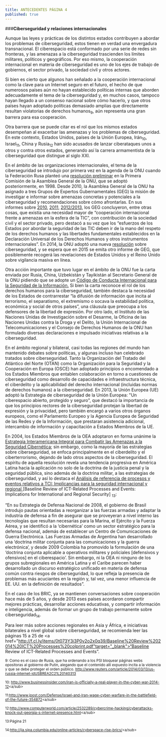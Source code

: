 ```yaml
---
title: ANTECEDENTES PÁGINA 4
published: true
---
```

###**Ciberseguridad y relaciones internacionales**

Aunque las leyes y prácticas de los distintos estados contribuyen a abordar los problemas de ciberseguridad, estos tienen en verdad una envergadura transnacional. El ciberespacio está conformado por una serie de redes sin fronteras, y las amenazas a la ciberseguridad trascienden los límites militares, políticos y geográficos. Por eso mismo, la cooperación internacional en materia de ciberseguridad es uno de los ejes de trabajo de gobiernos, el sector privado, la sociedad civil y otros actores.

Si bien es cierto que algunos han señalado a la cooperación internacional como la clave para un Internet seguro en el futuro, el hecho de que numerosos países aún no hayan establecido políticas internas que aborden adecuadamente el tema de la ciberseguridad y, en muchos casos, tampoco hayan llegado a un consenso nacional sobre cómo hacerlo, y que otros países hayan adoptado políticas demasiado amplias que directamente resultan violatorias de derechos humanos<sub>9</sub>, aún representa una gran barrera para esa cooperación.

Otra barrera que se puede citar es el rol que los mismos estados desempeñan al exacerbar las amenazas y los problemas de ciberseguridad. En este contexto, Estados Unidos, países de la Unión Europea, Irán<sub>10</sub>, Israel<sub>11</sub>, China y Rusia<sub>12</sub> han sido acusados de lanzar ciberataques unos a otros y  contra otros estados, generando así la carrera armamentista de la ciberseguridad que distingue al siglo XXI.

En el ámbito de las organizaciones internacionales, el tema de la ciberseguridad se introdujo por primera vez en la agenda de la ONU cuando la Federación Rusa planteó una
<a href="http://www.un.org/ga/search/view_doc.asp?symbol=A/RES/53/70" target="_blank">resolución preliminar</a>
en la Primera Comisión de la Asamblea General de la ONU, que se adoptó posteriormente, en 1998. Desde 2010, la Asamblea General de la ONU ha asignado a tres Grupos de Expertos Gubernamentales (GEG) la misión de investigar e informar sobre amenazas concretas y potenciales a la ciberseguridad y recomendaciones sobre cómo afrontarlas. En sus informes sobre
<a href="http://www.un.org/ga/search/view_doc.asp?symbol=A/65/201" target="_blank">2010</a>,
<a href="http://www.un.org/ga/search/view_doc.asp?symbol=A/65/201" target="_blank">2011</a>, 
<a href="http://www.un.org/ga/search/view_doc.asp?symbol=A/68/98" target="_blank">2012/2013</a>, 
los GEG concluyeron, entre  otras cosas, que existía una necesidad mayor de “cooperación internacional frente a amenazas en la esfera de la TIC”, con contribución de la sociedad civil y el sector privado, pero destacó a su vez que los “esfuerzos de los Estados por abordar la seguridad de las TIC deben ir de la mano del respeto de los derechos humanos y las libertades fundamentales establecidos en la Declaración Universal de los Derechos Humanos y otros instrumentos internacionales”. En 2014, la ONU adoptó una nueva 
<a href="http://www.un.org/ga/search/view_doc.asp?symbol=A/RES/69/28" target="_blank">resolución</a>
sobre ciberseguridad, y se espera que en 2015 se emita otro informe de GEG, que posiblemente recogerá las revelaciones de Estados Unidos y el Reino Unido sobre vigilancia masiva en línea.

Otra acción importante que tuvo lugar en el ámbito de la ONU fue la carta enviada por Rusia, China, Uzbekistán y Tayikistán al Secretario General de la ONU pidiendo que se adopte un 
<a href="http://nz.chineseembassy.org/eng/zgyw/t858978.htm" target="_blank">Código de Conducta Internacional para la Seguridad de la Información.</a>
Si bien la carta reconoce el rol de los derechos humanos para la ciberseguridad, también destaca la necesidad de los Estados de contrarrestar “la difusión de información que incita al terrorismo, el separatismo, el extremismo o socava la estabilidad política, económica y social de otros países”, una cláusula que preocupa a los defensores de la libertad de expresión. Por otro lado, el Instituto de las Naciones Unidas de Investigación sobre el Desarme, la Oficina de las Naciones Unidas contra la Droga y el Delito, la Unión Internacional de Telecomunicaciones y el Consejo de Derechos Humanos de la ONU han formulado diversas declaraciones e impulsado iniciativas relativas a la ciberseguridad.

En el ámbito regional y bilateral, casi todas las regiones del mundo han mantenido debates sobre políticas, y algunas incluso han celebrado tratados sobre ciberseguridad. Tanto la Organización del Tratado del Atlántico del Norte (OTAN) como la Organización para la Seguridad y la Cooperación en Europa (OSCE) han adoptado principios o encomendado a los Estados Miembros que entablen colaboración en torno a cuestiones de ciberseguridad como desarrollo de capacidades e infraestructura técnica, el ciberdelito y la aplicabilidad del derecho internacional (incluidas normas de derechos humanos) a la ciberseguridad. En 2013, la Unión Europea (UE) adoptó la Estrategia de ciberseguridad de la Unión Europea: "Un ciberespacio abierto, protegido y seguro", que destacó la importancia de que los principios rectores de la ciberseguridad protejan la libertad de expresión y la privacidad, pero también encargó a varios otros órganos europeos, como el Parlamento Europeo y la Agencia Europea de Seguridad de las Redes y de la Información, que prestaran asistencia adicional, intercambio de información y capacitación a Estados Miembros de la UE.


En 2004, los Estados Miembros de la OEA adoptaron en forma unánime la
<a href="http://www.oas.org/es/ssm/cyber/documents/Estrategia-seguridad-cibernetica-resolucion.pdf" target="_blank">Estrategia Interamericana Integral para Combatir las Amenazas a la Seguridad Cibernética;</a>
sin embargo, como la mayoría de las estrategias sobre ciberseguridad, se enfoca principalmente en el ciberdelito y el ciberterrorismo, dejando de lado otros aspectos de la ciberseguridad. El espíritu de aquella resolución revela una tendencia progresiva en América Latina hacia la aplicación no solo de la doctrina de la justicia penal y la seguridad pública, sino además de la doctrina militar, a las estrategias de ciberseguridad, y así lo destaca el 
<a href="http://ict4peace.org/baseline-review-of-ict-related-processes-and-events-implications-for-international-and-regional-security/#sthash.8X8nxU44.dpuf" target="_blank">Análisis de referencia de procesos y eventos relativos a TCI: Implicancias para la seguridad internacional y regional </a>[Baseline Review of ICT-Related Processes and Events: Implications for International and Regional Security] <sub>13</sub>:

“En su Estrategia de Defensa Nacional de 2008, el gobierno de Brasil introdujo pautas orientadas a reorganizar a las fuerzas armadas y adaptar la industria de defensa a fin de asegurar que se proveyeran a nivel interno las tecnologías que resultan necesarias para la Marina, el Ejército y la Fuerza Aérea, y se identificó a la ‘cibernética’ como un sector estratégico para la defensa nacional, además de establecer un Centro de Comunicaciones de Guerra Electrónica. Las Fuerzas Armadas de Argentina han desarrollado una ‘doctrina militar conjunta para las comunicaciones y la guerra electrónica’, y desde 2009 Colombia ha promovido la formulación de una ‘doctrina conjunta aplicable a operativos militares y policiales [defensivos y ofensivos] en el ciberespacio’. Sin embargo, ni la OEA ni ninguno de los grupos subregionales en América Latina y el Caribe parecen haber desarrollado un discurso estratégico unificado en materia de defensa común contra riesgos de ciberseguridad, lo que refleja la presencia de problemas más acuciantes en la región y, tal vez, una menor influencia de EE. UU. en la definición de resultados”.

En el caso de los BRIC, ya se mantienen conversaciones sobre cooperación hace más de 5 años, y desde 2013 eses países acordaron compartir mejores prácticas, desarrollar acciones educativas, y compartir información e inteligencia, además de formar un grupo de trabajo permanente sobre ciberseguridad<sub>14</sub>. 

Para leer más sobre acciones regionales en Asia y África, e iniciativas bilaterales a nivel global sobre ciberseguridad, se recomienda leer las páginas 15 a 25 de
<a href="http://f.cl.ly/items/0t073Y3i3P0v2o2x0q39/Baseline%20Review%202014%20ICT%20Processes%20colprint.pdf"target="_blank">“Baseline Review of ICT-Related Processes and Events”.</a>

<sub> 9: Como es el caso de Rusia, que ha ordenando a los PSI bloquear páginas webs opositoras al gobierno de Putin, alegando que el contenido allí expuesto incita a la violencia y que se debe proteger el orden público. http://www.reuters.com/article/2014/03/13/us-russia-internet-idUSBREA2C21L20140313</sub>

<sub> 10: <a href="http://www.businessinsider.com/iran-is-officially-a-real-player-in-the-cyber-war-2014-12" target="_blank">http://www.businessinsider.com/iran-is-officially-a-real-player-in-the-cyber-war-2014-12<a/sub>

<sub> 11:<a href="http://www.jpost.com/Defense/Israel-and-Iran-wage-cyber-warfare-in-the-battlefield-of-the-future-354872" target="_blank">http://www.jpost.com/Defense/Israel-and-Iran-wage-cyber-warfare-in-the-battlefield-of-the-future-354872<a/sub> 

<sub> 12:<a href="http://www.computerworld.com/article/2532289/cybercrime-hacking/cyberattacks-knock-out-georgia-s-internet-presence.html" target="_blank">http://www.computerworld.com/article/2532289/cybercrime-hacking/cyberattacks-knock-out-georgia-s-internet-presence.html<a/sub> 

<sub> 13:Página 21 </sub>

<sub> 14:<a href="http://jia.sipa.columbia.edu/online-articles/cyberspace-rise-brics/" target="_blank">http://jia.sipa.columbia.edu/online-articles/cyberspace-rise-brics/<a/sub> 





